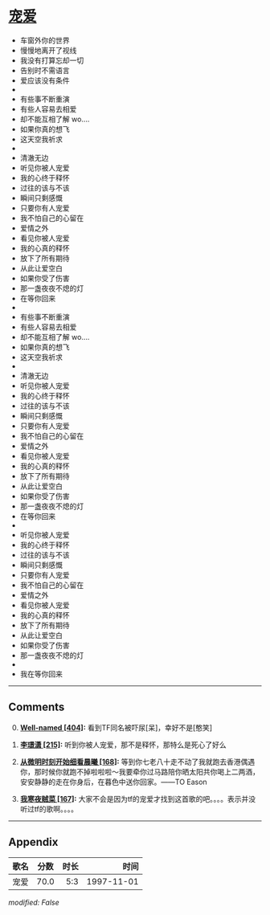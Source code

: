 # [宠爱](https://music.163.com/song?id=67821)

* 车窗外你的世界
* 慢慢地离开了视线
* 我没有打算忘却一切
* 告别时不需语言
* 爱应该没有条件
* 
* 有些事不断重演
* 有些人容易去相爱
* 却不能互相了解 wo....
* 如果你真的想飞
* 这天空我祈求
* 
* 清澈无边
* 听见你被人宠爱
* 我的心终于释怀
* 过往的该与不该
* 瞬间只剩感慨
* 只要你有人宠爱
* 我不怕自己的心留在
* 爱情之外
* 看见你被人宠爱
* 我的心真的释怀
* 放下了所有期待
* 从此让爱空白
* 如果你受了伤害
* 那一盏夜夜不熄的灯
* 在等你回来
* 
* 有些事不断重演
* 有些人容易去相爱
* 却不能互相了解 wo....
* 如果你真的想飞
* 这天空我祈求
* 
* 清澈无边
* 听见你被人宠爱
* 我的心终于释怀
* 过往的该与不该
* 瞬间只剩感慨
* 只要你有人宠爱
* 我不怕自己的心留在
* 爱情之外
* 看见你被人宠爱
* 我的心真的释怀
* 放下了所有期待
* 从此让爱空白
* 如果你受了伤害
* 那一盏夜夜不熄的灯
* 在等你回来
* 
* 听见你被人宠爱
* 我的心终于释怀
* 过往的该与不该
* 瞬间只剩感慨
* 只要你有人宠爱
* 我不怕自己的心留在
* 爱情之外
* 看见你被人宠爱
* 我的心真的释怀
* 放下了所有期待
* 从此让爱空白
* 如果你受了伤害
* 那一盏夜夜不熄的灯
* 
* 我在等你回来


---

## Comments
0. **[Well-named \[404\]](https://music.163.com/#/user/home?id=86409842):** 看到TF同名被吓尿[呆]，幸好不是[憨笑]

1. **[李璟潇 \[215\]](https://music.163.com/#/user/home?id=46752383):** 听到你被人宠爱，那不是释怀，那特么是死心了好么

2. **[从微明时刻开始细看晨曦 \[168\]](https://music.163.com/#/user/home?id=302892802):** 等到你七老八十走不动了我就跑去香港偶遇你，那时候你就跑不掉啦啦啦～我要牵你过马路陪你晒太阳共你喝上二两酒，安安静静的走在你身后，在暮色中送你回家。——TO Eason

3. **[我寒夜贼菜 \[167\]](https://music.163.com/#/user/home?id=121444470):** 大家不会是因为tf的宠爱才找到这首歌的吧。。。。表示并没听过tf的歌啊。。。。



---

## Appendix

|歌名|分数|时长|时间|
|:---|:---:|---:|---:|
|宠爱|70.0|5:3|1997-11-01

*modified: False*